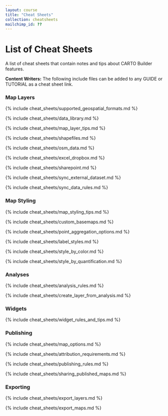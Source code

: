 ```yaml
---
layout: course
title: "Cheat Sheets"
collection: cheatsheets
mailchimp_id: ??
---
```


# List of Cheat Sheets

A list of cheat sheets that contain notes and tips about CARTO Builder features.

**Content Writers:** The following include files can be added to any GUIDE or TUTORIAL as a cheat sheet link. 

### Map Layers

{% include cheat_sheets/supported_geospatial_formats.md %}

{% include cheat_sheets/data_library.md %}

{% include cheat_sheets/map_layer_tips.md %}

{% include cheat_sheets/shapefiles.md %}

{% include cheat_sheets/osm_data.md %}

{% include cheat_sheets/excel_dropbox.md %}

{% include cheat_sheets/sharepoint.md %}

{% include cheat_sheets/sync_external_dataset.md %}

{% include cheat_sheets/sync_data_rules.md %}

### Map Styling

{% include cheat_sheets/map_styling_tips.md %}

{% include cheat_sheets/custom_basemaps.md %}

{% include cheat_sheets/point_aggregation_options.md %}

{% include cheat_sheets/label_styles.md %}

{% include cheat_sheets/style_by_color.md %}

{% include cheat_sheets/style_by_quantification.md %}

### Analyses

{% include cheat_sheets/analysis_rules.md %}

{% include cheat_sheets/create_layer_from_analysis.md %}

### Widgets

{% include cheat_sheets/widget_rules_and_tips.md %}

### Publishing

{% include cheat_sheets/map_options.md %}

{% include cheat_sheets/attribution_requirements.md %}

{% include cheat_sheets/publishing_rules.md %}

{% include cheat_sheets/sharing_published_maps.md %}

### Exporting

{% include cheat_sheets/export_layers.md %}

{% include cheat_sheets/export_maps.md %}
